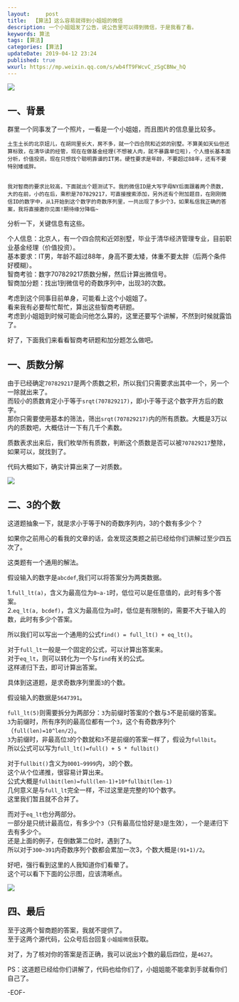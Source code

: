 ```yaml
---   
layout:     post  
title:  【算法】这么容易就得到小姐姐的微信
description: 一个小姐姐发了公告，说公告里可以得到微信，于是我看了看。    
keywords: 算法  
tags: [算法]    
categories: [算法]  
updateDate: 2019-04-12 23:24   
published: true 
wxurl: https://mp.weixin.qq.com/s/wb4fT9FWcvC_zSgCBNw_hQ  
---  
```



![](https://res2019.tiankonguse.com/images/2019/04/12/so-easy-get-girl-weixin-001.png)  


## 一、背景  


群里一个同事发了一个照片，一看是一个小姐姐，而且图片的信息量比较多。  


```
土生土长的北京妞儿，在胡同里长大，房不多，就一个四合院和近郊的别墅。不算美如天仙但还算标致，在清华读的经管，现在在做基金经理(不想被人肉，就不暴露单位啦)，个人擅长基本面分析，价值投资。现在只想找个聪明靠谱的IT男。硬性要求是年龄，不要超过88年，还有不要特别矮或胖。  


我对智商的要求比较高，下面就出个题测试下。我的微信ID是大写字母NY后面跟着两个质数，大的在前，小的在后，乘积是707829217，可直接搜索添加，另外还有个附加题目，在刚刚微信ID的数字中，从1开始到这个数字的奇数序列里，一共出现了多少个3，如果私信我正确的答案，我将直接邀你见面!期待缘分降临~   
```


分析一下，关键信息有这些。  


个人信息：北京人，有一个四合院和近郊别墅，毕业于清华经济管理专业，目前职业基金经理（价值投资）。  
基本要求：IT男，年龄不超过88年，身高不要太矮，体重不要太胖（后两个条件好模糊）。  
智商考验：数字707829217质数分解，然后计算出微信号。  
智商加分题：找出1到微信号的奇数序列中，出现3的次数。  


考虑到这个同事目前单身，可能看上这个小姐姐了。  
看来我有必要帮忙帮忙，算出这些智商考研题。  
考虑到小姐姐到时候可能会问他怎么算的，这里还要写个讲解，不然到时候就露馅了。  


好了，下面我们来看看智商考研题和加分题怎么做吧。  


## 一、质数分解  


由于已经确定`707829217`是两个质数之积，所以我们只需要求出其中一个，另一个一除就出来了。  
而较小的质数肯定小于等于`srqt(707829217)`，即小于等于这个数字开方后的数字。  
那你只需要使用基本的筛法，筛出`srqt(707829217)`内的所有质数。大概是3万以内的质数吧，大概估计一下有几千个素数。  


质数表求出来后，我们枚举所有质数，判断这个质数是否可以被`707829217`整除，如果可以，就找到了。  


代码大概如下，确实计算出来了一对质数。  


![](https://res2019.tiankonguse.com/images/2019/04/13/so-easy-get-girl-weixin-002.png)  


## 二、3的个数  


这道题抽象一下，就是求小于等于N的奇数序列内，3的个数有多少个？  


如果你之前用心的看我的文章的话，会发现这类题之前已经给你们讲解过至少四五次了。  


这类题有一个通用的解法。  

假设输入的数字是`abcdef`,我们可以将答案分为两类数据。  

1.`full_lt(a)`，含义为最高位为`0~a-1`时，低位可以是任意值的，此时有多个答案。  
2.`eq_lt(a, bcdef)`，含义为最高位为`a`时，低位是有限制的，需要不大于输入的数，此时有多少个答案。  


所以我们可以写出一个通用的公式`find() = full_lt() + eq_lt()`。  


对于`full_lt`一般是一个固定的公式，可以计算出答案来。  
对于`eq_lt`，则可以转化为一个与`find`有关的公式。  
这样递归下去，即可计算出答案。  


具体到这道题，是求奇数序列里面`3`的个数。  

假设输入的数据是`5647391`。  


`full_lt(5)`则需要拆分为两部分：`3`为前缀时答案的个数与`3`不是前缀的答案。  
`3`为前缀时，所有序列的最高位都有一个`3`，这个有奇数序列个（`full(len)=10^len/2`）。  
`3`为前缀时，非最高位`3`的个数就和`3`不是前缀的答案一样了，假设为`fullbit`。  
所以公式可以写为`full_lt()=full() + 5 * fullbit()`


对于`fullbit()`含义为`0001~9999`内，`3`的个数。  
这个从个位递推，很容易计算出来。  
公式大概是`fullbit(len)=full(len-1)+10*fullbit(len-1)`  
几何意义是与`full_lt`完全一样，不过这里是完整的10个数字。  
这里我们暂且就不合并了。  


而对于`eq_lt`也分两部分。  
一部分是只统计最高位，有多少个`3`（只有最高位恰好是`3`是生效），一个是递归下去有多少个。  
还是上面的例子，在倒数第二位时，遇到了`3`。  
所以对于`300~391`内奇数序列个数都会累加一次3，个数大概是`(91+1)/2`。  


好吧，强行看到这里的人我知道你们看晕了。  
这个可以看下下面的公示图，应该清晰点。  


![](https://res2019.tiankonguse.com/images/2019/04/12/so-easy-get-girl-weixin-003.png)  


## 四、最后  


至于这两个智商题的答案，我就不提供了。  
至于这两个源代码，公众号后台回复`小姐姐微信`获取。  


对了，为了核对你的答案是否正确，我可以说出`3`个数的最后四位，是`4627`。  


PS：这道题已经给你们讲解了，代码也给你们了，小姐姐能不能拿到手就看你们自己了。  


-EOF-  


